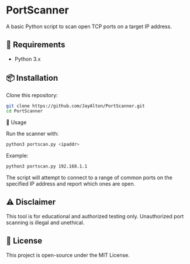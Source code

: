 # PortScanner

A basic Python script to scan open TCP ports on a target IP address.

## 🔧 Requirements

- Python 3.x

## 📦 Installation

Clone this repository:

```bash
git clone https://github.com/JayAlton/PortScanner.git
cd PortScanner
```

🚀 Usage

Run the scanner with:
```bash
python3 portscan.py <ipaddr>
```
Example:
```bash
python3 portscan.py 192.168.1.1
```
The script will attempt to connect to a range of common ports on the specified IP address and report which ones are open.

## ⚠️ Disclaimer

This tool is for educational and authorized testing only. Unauthorized port scanning is illegal and unethical.
## 📄 License

This project is open-source under the MIT License.
